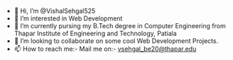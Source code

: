 - 👋 Hi, I’m @VishalSehgal525
- 👀 I’m interested in Web Development
- 🌱 I’m currently pursing my B.Tech degree in Computer Engineering from Thapar Institute of Engineering and Technology, Patiala
- 💞️ I’m looking to collaborate on some cool Web Development Projects.
- 📫 How to reach me:- 
Mail me on:- vsehgal_be20@thapar.edu

<!---
VishalSehgal525/VishalSehgal525 is a ✨ special ✨ repository because its `README.md` (this file) appears on your GitHub profile.
You can click the Preview link to take a look at your changes.
--->
